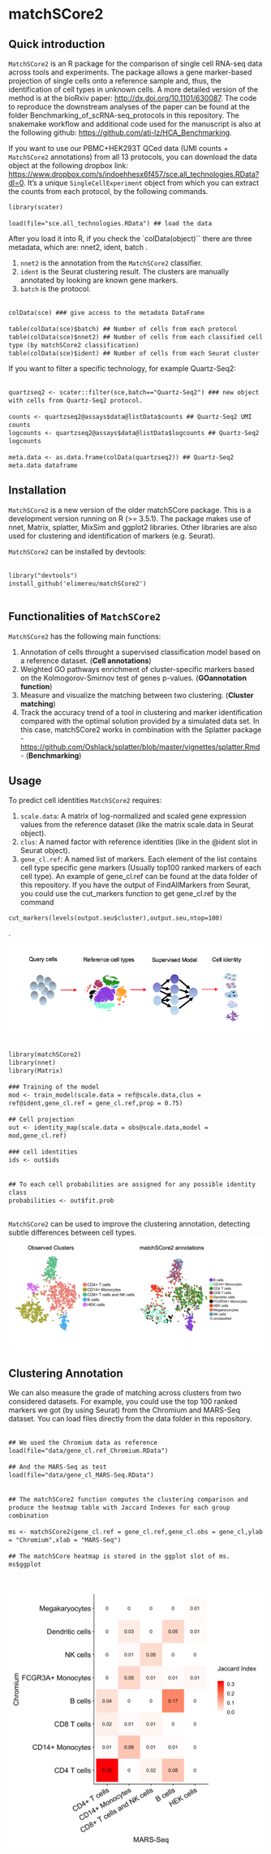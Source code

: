 # matchSCore2

<!-- badges, bioc-status, hex logo, ... --> 

## Quick introduction

`MatchSCore2` is an R package for the comparison of single cell RNA-seq data across tools and experiments. The package allows a gene marker-based projection of single cells onto a reference sample and, thus, the identification of cell types in unknown cells.  A more detailed version of the method is at the bioRxiv paper:  http://dx.doi.org/10.1101/630087. The code to reproduce the downstream analyses of the paper can be found at the folder Benchmarking_of_scRNA-seq_protocols in this repository. The snakemake workflow and additional code used for the manuscript is also at the following github: https://github.com/ati-lz/HCA_Benchmarking.

If you want to use our PBMC+HEK293T QCed data (UMI counts + `MatchSCore2` annotations) from all 13 protocols, you can download the data object at the following dropbox link: https://www.dropbox.com/s/indoehhesx6f457/sce.all_technologies.RData?dl=0. 
It’s a unique `SingleCellExperiment` object from which you can extract the counts from each protocol, by the following commands.

```{r}
library(scater)

load(file="sce.all_technologies.RData") ## load the data

```

After you load it into R, if you check the `colData(object)`` there are three metadata, which are: nnet2, ident, batch .

1. `nnet2` is the annotation from the `MatchSCore2` classifier. 
2. `ident` is the Seurat clustering result. The clusters are manually annotated by looking are known gene markers.
3. `batch` is the protocol. 

```{r}

colData(sce) ### give access to the metadata DataFrame

table(colData(sce)$batch) ## Number of cells from each protocol
table(colData(sce)$nnet2) ## Number of cells from each classified cell type (by matchSCore2 classification)
table(colData(sce)$ident) ## Number of cells from each Seurat cluster

```

If you want to filter a specific technology, for example Quartz-Seq2:

```{r}

quartzseq2 <- scater::filter(sce,batch=="Quartz-Seq2") ### new object with cells from Quartz-Seq2 protocol.

counts <- quartzseq2@assays$data@listData$counts ## Quartz-Seq2 UMI counts
logcounts <- quartzseq2@assays$data@listData$logcounts ## Quartz-Seq2 logcounts

meta.data <- as.data.frame(colData(quartzseq2)) ## Quartz-Seq2 meta.data dataframe

```


## Installation

`MatchSCore2` is a new version of the older matchSCore package. This is a development version running on R (>= 3.5.1). The package makes use of nnet, Matrix, splatter, MixSim and ggplot2 libraries. Other libraries are also used for clustering and identification of markers (e.g. Seurat).

`MatchSCore2` can be installed by devtools:

```{r,eval=FALSE}

library("devtools")
install_github('elimereu/matchSCore2')


```


## Functionalities of `MatchSCore2`

`MatchSCore2` has the following main functions:

1. Annotation of cells throught a supervised classification model based on a reference dataset. (**Cell annotations**)
2. Weighted GO pathways enrichment of cluster-specific markers based on the Kolmogorov-Smirnov test of genes p-values. (**GOannotation function**)
3. Measure and visualize the matching between two clustering. (**Cluster matching**) 
4. Track the accuracy trend of a tool in clustering and marker identification compared with the optimal solution provided by a simulated data set. In this case, matchSCore2 works in combination with the Splatter package - https://github.com/Oshlack/splatter/blob/master/vignettes/splatter.Rmd - (**Benchmarking**)


## Usage

To predict cell identities `MatchSCore2` requires:

1. `scale.data`: A matrix of log-normalized and scaled gene expression values from the reference dataset (like the matrix scale.data in Seurat object).
2. `clus`: A named factor with reference identities (like in the @ident slot in Seurat object).
3. `gene_cl.ref`: A named list of markers. Each element of the list contains cell type specific gene markers (Usually top100 ranked markers of each cell type). An example of gene_cl.ref can be found at the data folder of this repository. If you have the output of FindAllMarkers from Seurat, you could use the cut_markers function to get gene_cl.ref by the command 

```
cut_markers(levels(output.seu$cluster),output.seu,ntop=100) 
```
.


![Scheme](inst/extdata/matchSCore2_Overview.png)


```{r,eval=FALSE}

library(matchSCore2)
library(nnet)
library(Matrix)

### Training of the model  
mod <- train_model(scale.data = ref@scale.data,clus = ref@ident,gene_cl.ref = gene_cl.ref,prop = 0.75)

## Cell projection
out <- identity_map(scale.data = obs@scale.data,model = mod,gene_cl.ref)

### cell identities
ids <- out$ids 


## To each cell probabilities are assigned for any possible identity class
probabilities <- out$fit.prob


```

`MatchSCore2` can be used to improve the clustering annotation, detecting subtle differences between cell types. 
![Annotations](inst/extdata/Clustering_vs_matchSCore_annotations.png)


## Clustering Annotation

We can also measure the grade of matching across clusters from two considered datasets.
For example, you could use the top 100 ranked markers we got (by using Seurat) from the Chromium and MARS-Seq dataset.
You can load files directly from the data folder in this repository. 

```{r,eval=TRUE}

## We used the Chromium data as reference
load(file="data/gene_cl.ref_Chromium.RData")

## And the MARS-Seq as test
load(file="data/gene_cl_MARS-Seq.RData")


## The matchSCore2 function computes the clustering comparison and produce the heatmap table with Jaccard Indexes for each group combination

ms <- matchSCore2(gene_cl.ref = gene_cl.ref,gene_cl.obs = gene_cl,ylab = "Chromium",xlab = "MARS-Seq")

## The matchSCore heatmap is stored in the ggplot slot of ms. 
ms$ggplot



```
![Heatmap](inst/extdata/Heatmap.png)
